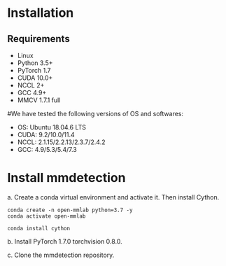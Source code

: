 # Installation

## Requirements
+ Linux
+ Python 3.5+
+ PyTorch 1.7
+ CUDA 10.0+
+ NCCL 2+
+ GCC 4.9+
+ MMCV 1.7.1 full

#We have tested the following versions of OS and softwares:
+ OS: Ubuntu 18.04.6 LTS 
+ CUDA: 9.2/10.0/11.4
+ NCCL: 2.1.15/2.2.13/2.3.7/2.4.2
+ GCC: 4.9/5.3/5.4/7.3

# Install mmdetection
a. Create a conda virtual environment and activate it. Then install Cython.
 ```
 conda create -n open-mmlab python=3.7 -y
conda activate open-mmlab

conda install cython

```
b. Install PyTorch 1.7.0 torchvision 0.8.0.

c. Clone the mmdetection repository.



